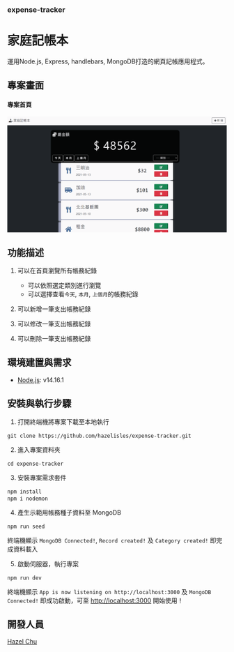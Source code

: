 ### expense-tracker
# 家庭記帳本
運用Node.js, Express, handlebars, MongoDB打造的網頁記帳應用程式。

## 專案畫面
<h4> 專案首頁 </h4>
<img align="center" src="https://github.com/hazelisles/expense-tracker/blob/master/demo.gif?raw=true" width="750"/>


## 功能描述
1. 可以在首頁瀏覽所有帳務紀錄
   * 可以依照選定類別進行瀏覽
   * 可以選擇查看`今天`, `本月`, `上個月`的帳務紀錄

2. 可以新增一筆支出帳務紀錄

3. 可以修改一筆支出帳務紀錄

4. 可以刪除一筆支出帳務紀錄


## 環境建置與需求
* [Node.js](https://nodejs.org/en/): v14.16.1

## 安裝與執行步驟
1. 打開終端機將專案下載至本地執行
```
git clone https://github.com/hazelisles/expense-tracker.git
``` 
2. 進入專案資料夾
```
cd expense-tracker
```
3. 安裝專案需求套件
```
npm install 
npm i nodemon
```
4. 產生示範用帳務種子資料至 MongoDB
```
npm run seed
```
終端機顯示 `MongoDB Connected!`, `Record created!` 及 `Category created!` 即完成資料載入


5. 啟動伺服器，執行專案
```
npm run dev
```
終端機顯示 `App is now listening on http://localhost:3000` 及 `MongoDB Connected!` 即成功啟動，可至 [http://localhost:3000](http://localhost:3000) 開始使用！

## 開發人員
[Hazel Chu](https://github.com/hazelisles)
